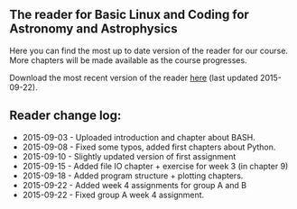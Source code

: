 ## The reader for Basic Linux and Coding for Astronomy and Astrophysics
Here you can find the most up to date version of the reader for our course.
More chapters will be made available as the course progresses.

Download the most recent version of the reader [here](20150922-astroprog.pdf) (last updated 2015-09-22).

## Reader change log:
* 2015-09-03 - Uploaded introduction and chapter about BASH.
* 2015-09-08 - Fixed some typos, added first chapters about Python.
* 2015-09-10 - Slightly updated version of first assignment
* 2015-09-15 - Added file IO chapter + exercise for week 3 (in chapter 9)
* 2015-09-18 - Added program structure + plotting chapters.
* 2015-09-22 - Added week 4 assignments for group A and B
* 2015-09-22 - Fixed group A week 4 assignment.
